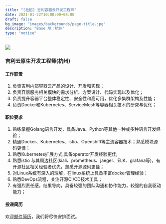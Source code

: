 ```yaml
---
title: "[社招] 吉利容器云开发工程师"
date: 2021-01-22T10:00:00+08:00
draft: false
bg_image: "images/backgrounds/page-title.jpg"
description: "Base 地：杭州"
type: "notice"
---
```


![](https://zhengxin-pub.cdn.bcebos.com/brandpic/d551c882b3dd7b6e834938bf8a2337b1_fullsize.jpg)

### 吉利云原生开发工程师(杭州)

#### 工作职责

1. 负责吉利内部容器云产品的设计、开发和实现；
2. 负责容器服务相关模块的需求分析、方案设计、代码实现以及优化；
3. 负责提升容器平台整体稳定性、安全性和高可用，优化多集群架构及性能；
4. 负责Docker和Kubernetes、ServiceMesh等容器相关技术的研究与优化；

#### 职位要求

1. 熟练掌握Golang语言开发，具备Java、Python等其他一种或多种语言开发经验；
2. 精通Docker、Kubernetes、istio、Openshift等主流容器技术；熟悉模块源码更佳；
3. 熟悉Kubernetes扩展方式,具备operator开发经验更佳;
4. 熟悉istio 与其周边社区(kiali、prometheus、jaeger、ELK、grafana等)，有开源社区相关经验者优先，熟悉开源源码更佳；
5. 对Linux系统有深入的理解，在linux系统上具备丰富docker管理经验；
6. 熟悉DevOps流程，关注开源CI/CD技术工具；
7. 有强烈责任感，结果导向，具备较强的团队沟通和协作能力，较强的自我驱动能力；


#### 投递简历

欢迎[邮件简历](mailto:shujing.duan@geely.com)，我们将尽快安排面试。
